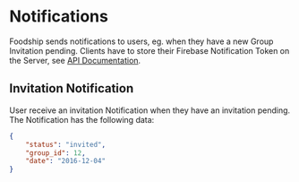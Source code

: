 # Notifications
Foodship sends notifications to users, eg. when they have a new Group Invitation pending. Clients have to store their Firebase Notification Token on the Server, see [API Documentation](/ean/endpoints/Endpoints.md#put-userfirebase-token).

## Invitation Notification
User receive an invitation Notification when they have an invitation pending. The Notification has the following data:
```json
{
    "status": "invited",
    "group_id": 12,
    "date": "2016-12-04"
}
```